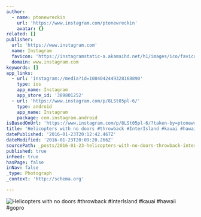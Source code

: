 ```yaml
---
author:
  - name: ptonewreckin
    url: 'https://www.instagram.com/ptonewreckin'
    avatar: {}
related: []
publisher:
  url: 'https://www.instagram.com'
  name: Instagram
  favicon: 'https://instagramstatic-a.akamaihd.net/h1/images/ico/favicon.ico/7cdab0872b15.ico'
  domain: www.instagram.com
keywords: []
app_links:
  - url: 'instagram://media?id=1084042449328168890'
    type: ios
    app_name: Instagram
    app_store_id: '389801252'
  - url: 'https://www.instagram.com/p/8LSt05pl-6/'
    type: android
    app_name: Instagram
    package: com.instagram.android
isBasedOnUrl: 'https://www.instagram.com/p/8LSt05pl-6/?taken-by=ptonewreckin'
title: 'Helicopters with no doors #throwback #InterIsland #kauai #hawaii #gopro'
datePublished: '2016-01-23T20:12:42.467Z'
dateModified: '2016-01-23T20:09:20.266Z'
sourcePath: _posts/2016-01-23-helicopters-with-no-doors-throwback-interisland-kauai-ha.md
published: true
inFeed: true
hasPage: false
inNav: false
_type: Photograph
_context: 'http://schema.org'

---
```

![Helicopters with no doors &num;throwback &num;InterIsland &num;kauai &num;hawaii &num;gopro](https://scontent.cdninstagram.com/hphotos-xtf1/t51.2885-15/s640x640/sh0.08/e35/11856711_525380544285866_1131699988_n.jpg)